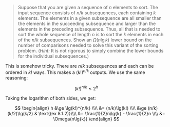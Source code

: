 > Suppose that you are given a sequence of $n$ elements to sort. The input
> sequence consists of $n/k$ subsequences, each containing $k$ elements. The
> elements in a given subsequence are all smaller than the elements in the
> succeeding subsequence and larger than the elements in the preceding
> subsequence. Thus, all that is needed to sort the whole sequence of length
> $n$ is to sort the $k$ elements in each of the $n/k$ subsequences. Show an
> $\Omega(n\lg{k})$ lower bound on the number of comparisons needed to solve
> this variant of the sorting problem. (<i>Hint:</i> It is not rigorous to
> simply combine the lower bounds for the individual subsequences.)

This is somehow tricky. There are $n/k$ subsequences and each can be ordered in
$k!$ ways. This makes a $(k!)^{n/k}$ outputs. We use the same reasoning:

$$ (k!)^{n/k} \le 2^h $$

Taking the logarithm of both sides, we get:

$$ \begin{align}
   h &\ge \lg(k!)^{n/k} \\\\
     &=   (n/k)\lg(k!) \\\\
     &\ge (n/k)(k/2)\lg(k/2) & \text{(ex 8.1.2)}\\\\
     &=   \frac{1}{2}n\lg{k} - \frac{1}{2}n \\\\
     &=   \Omega(n\lg{k})
   \end{align} $$
